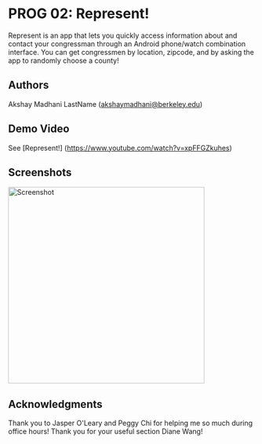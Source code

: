 # PROG 02: Represent!

Represent is an app that lets you quickly access information about and contact your congressman through an Android phone/watch combination interface. You can get congressmen by location, zipcode, and by asking the app to randomly choose a county!

## Authors

Akshay Madhani LastName ([akshaymadhani@berkeley.edu](mailto:akshaymadhani@berkeley.edu))

## Demo Video

See [Represent!] (https://www.youtube.com/watch?v=xpFFGZkuhes)

## Screenshots

<img src="screenshots/main.png" height="400" alt="Screenshot"/>

## Acknowledgments

Thank you to Jasper O'Leary and Peggy Chi for helping me so much during office hours! Thank you for your useful section Diane Wang! 